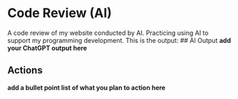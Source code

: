 # Code Review (AI)
A code review of my website conducted by AI. Practicing using AI to support my programming development. This is the output:
## AI Output
**add your ChatGPT output here**
## Actions
**add a bullet point list of what you plan to action here**